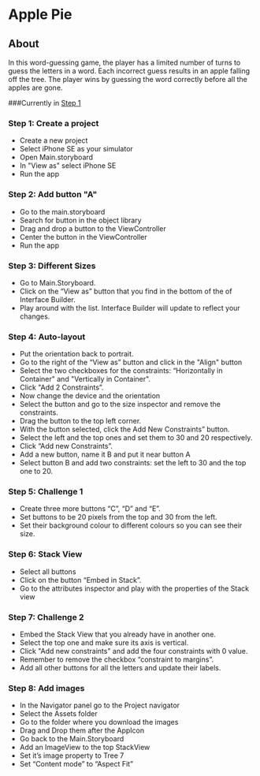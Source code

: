 # Apple Pie

## About
In this word-guessing game, the player has a limited number of turns to guess the letters in a word. Each incorrect guess results in an apple falling off the tree. The player wins by guessing the word correctly before all the apples are gone.

###Currently in
[Step 1](#step-8-:-add-images)

### Step 1: Create a project
- Create a new project
- Select iPhone SE as your simulator
- Open Main.storyboard
- In "View as" select iPhone SE
- Run the app

### Step 2: Add button "A"
- Go to the main.storyboard
- Search for button in the object library
- Drag and drop a button to the ViewController
- Center the button in the ViewController
- Run the app

### Step 3: Different Sizes
- Go to Main.Storyboard.
- Click on the “View as” button that you find in the bottom of the of Interface Builder.
- Play around with the list. Interface Builder will update to reflect your changes.

### Step 4: Auto-layout
- Put the orientation back to portrait.
- Go to the right of the “View as” button and click in the "Align" button
- Select the two checkboxes for the constraints: “Horizontally in Container" and "Vertically in Container".
- Click "Add 2 Constraints”.
- Now change the device and the orientation
- Select the button and go to the size inspector and remove the constraints.
- Drag the button to the top left corner.
- With the button selected, click the Add New Constraints” button.
- Select the left and the top ones and set them to 30 and 20 respectively.
- Click “Add new Constraints”.
- Add a new button, name it B and put it near button A
- Select button B and add two constraints: set the left to 30 and the top one to 20.

### Step 5: Challenge 1

- Create three more buttons “C”, “D” and “E”.
- Set buttons to be 20 pixels from the top and 30 from the left.
- Set their background colour to different colours so you can see their size.

### Step 6: Stack View

- Select all buttons
- Click on the button “Embed in Stack”.
- Go to the attributes inspector and play with the properties of the Stack view

### Step 7: Challenge 2

- Embed the Stack View that you already have in another one.
- Select the top one and make sure its axis is vertical.
- Click "Add new constraints" and add the four constraints with 0 value.
- Remember to remove the checkbox “constraint to margins”.
- Add all other buttons for all the letters and update their labels.

### Step 8: Add images

- In the Navigator panel go to the Project navigator
- Select the Assets  folder
- Go to the folder where you download the images
- Drag and Drop them after the AppIcon
- Go back to the Main.Storyboard
- Add an ImageView to the top StackView
- Set it’s image property to Tree 7
- Set “Content mode” to “Aspect Fit”
